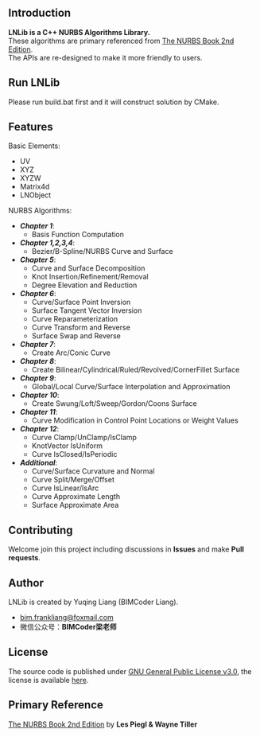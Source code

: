 ## Introduction
**LNLib is a C++ NURBS Algorithms Library.** <br/>These algorithms are primary referenced from [The NURBS Book 2nd Edition](https://link.springer.com/book/10.1007/978-3-642-97385-7). <br/>The APIs are re-designed to make it more friendly to users.

## Run LNLib
Please run build.bat first and it will construct solution by CMake.

## Features
Basic Elements:
- UV
- XYZ
- XYZW
- Matrix4d
- LNObject

NURBS Algorithms:
- ***Chapter 1***:
    - Basis Function Computation
- ***Chapter 1,2,3,4***:
    - Bezier/B-Spline/NURBS Curve and Surface
- ***Chapter 5***:
    - Curve and Surface Decomposition
    - Knot Insertion/Refinement/Removal
    - Degree Elevation and Reduction
- ***Chapter 6***:
    - Curve/Surface Point Inversion
    - Surface Tangent Vector Inversion
    - Curve Reparameterization
    - Curve Transform and Reverse
    - Surface Swap and Reverse
- ***Chapter 7***:
    - Create Arc/Conic Curve
- ***Chapter 8***:
    - Create Bilinear/Cylindrical/Ruled/Revolved/CornerFillet Surface
- ***Chapter 9***:
    - Global/Local Curve/Surface Interpolation and Approximation
- ***Chapter 10***:
    - Create Swung/Loft/Sweep/Gordon/Coons Surface
- ***Chapter 11***:
    - Curve Modification in Control Point Locations or Weight Values
- ***Chapter 12***:
    - Curve Clamp/UnClamp/IsClamp
    - KnotVector IsUniform
    - Curve IsClosed/IsPeriodic
- ***Additional***:
    - Curve/Surface Curvature and Normal
    - Curve Split/Merge/Offset
    - Curve IsLinear/IsArc
    - Curve Approximate Length
    - Surface Approximate Area

## Contributing
Welcome join this project including discussions in **Issues** and make **Pull requests**.

## Author
LNLib is created by Yuqing Liang (BIMCoder Liang).

- bim.frankliang@foxmail.com
- 微信公众号：**BIMCoder梁老师**

## License
The source code is published under [GNU General Public License v3.0](https://www.gnu.org/licenses/), the license is available [here](LICENSE).

## Primary Reference
[The NURBS Book 2nd Edition](https://link.springer.com/book/10.1007/978-3-642-97385-7) by **Les Piegl & Wayne Tiller**
